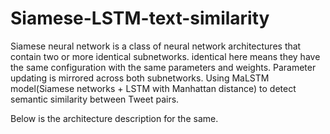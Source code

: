 # Siamese-LSTM-text-similarity
Siamese neural network is a class of neural network architectures that contain two or more identical subnetworks. identical here means they have the same configuration with the same parameters and weights. Parameter updating is mirrored across both subnetworks.
Using MaLSTM model(Siamese networks + LSTM with Manhattan distance) to detect semantic similarity between Tweet pairs.

Below is the architecture description for the same.
